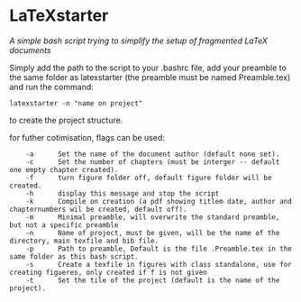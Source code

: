 # LaTeXstarter
*A simple bash script trying to simplify the setup of fragmented LaTeX documents*

Simply add the path to the script to your .bashrc file, add your preamble to the same folder as latexstarter (the preamble must be named Preamble.tex) and run the command:

`latexstarter -n "name on project"`

to create the project structure.

for futher cotimisation, flags can be used:

        -a      Set the name of the document author (default none set).
        -c      Set the number of chapters (must be interger -- default one empty chapter created).
        -f      turn figure folder off, default figure folder will be created.
        -h      display this message and stop the script
        -k      Compile on creation (a pdf showing titlem date, author and chapternumbers wil be created, default off).
        -m      Minimal preamble, will overwrite the standard preamble, but not a specific preamble
        -n      Name of project, must be given, will be the name of the directory, main texfile and bib file.
        -p      Path to preamble, Default is the file .Preamble.tex in the same folder as this bash script.
        -s      Create a texfile in figures with class standalone, use for creating figueres, only created if f is not given       
        -t      Set the tile of the project (default is the name of the project).



